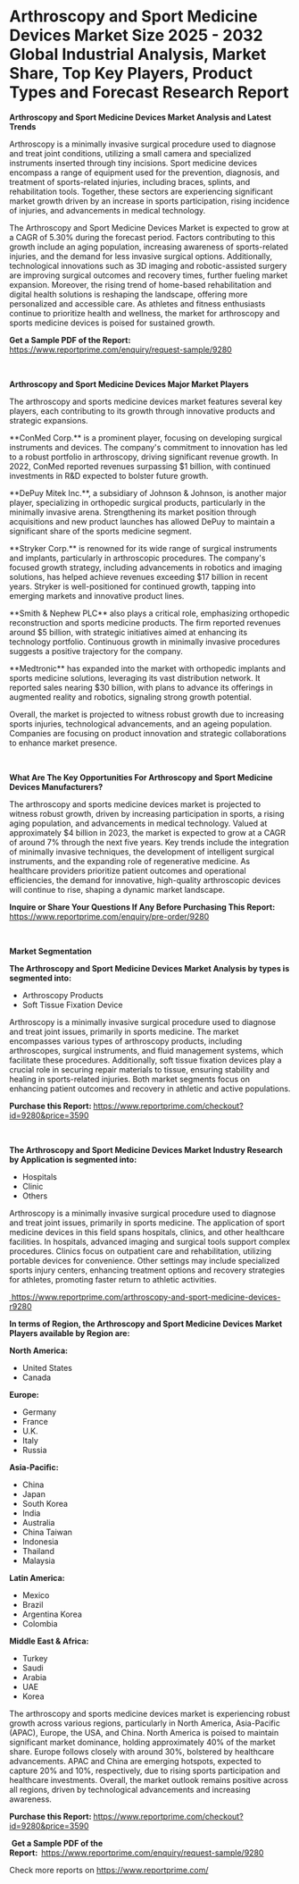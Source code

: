 <p><h1>Arthroscopy and Sport Medicine Devices Market Size 2025 - 2032 Global Industrial Analysis, Market Share, Top Key Players, Product Types and Forecast Research Report</h1></p><p><strong>Arthroscopy and Sport Medicine Devices Market Analysis and Latest Trends</strong></p>
<p><p>Arthroscopy is a minimally invasive surgical procedure used to diagnose and treat joint conditions, utilizing a small camera and specialized instruments inserted through tiny incisions. Sport medicine devices encompass a range of equipment used for the prevention, diagnosis, and treatment of sports-related injuries, including braces, splints, and rehabilitation tools. Together, these sectors are experiencing significant market growth driven by an increase in sports participation, rising incidence of injuries, and advancements in medical technology.</p><p>The Arthroscopy and Sport Medicine Devices Market is expected to grow at a CAGR of 5.30% during the forecast period. Factors contributing to this growth include an aging population, increasing awareness of sports-related injuries, and the demand for less invasive surgical options. Additionally, technological innovations such as 3D imaging and robotic-assisted surgery are improving surgical outcomes and recovery times, further fueling market expansion. Moreover, the rising trend of home-based rehabilitation and digital health solutions is reshaping the landscape, offering more personalized and accessible care. As athletes and fitness enthusiasts continue to prioritize health and wellness, the market for arthroscopy and sports medicine devices is poised for sustained growth.</p></p>
<p><strong>Get a Sample PDF of the Report:&nbsp;</strong> <a href="https://www.reportprime.com/enquiry/request-sample/9280?utm_campaign=3108&utm_medium=2&utm_source=Github&utm_content=ia&utm_term=20032025&utm_id=arthroscopy-and-sport-medicine-devices">https://www.reportprime.com/enquiry/request-sample/9280</a></p>
<p>&nbsp;</p>
<p><strong>Arthroscopy and Sport Medicine Devices Major Market Players</strong></p>
<p><p>The arthroscopy and sports medicine devices market features several key players, each contributing to its growth through innovative products and strategic expansions.</p><p>**ConMed Corp.** is a prominent player, focusing on developing surgical instruments and devices. The company's commitment to innovation has led to a robust portfolio in arthroscopy, driving significant revenue growth. In 2022, ConMed reported revenues surpassing $1 billion, with continued investments in R&D expected to bolster future growth.</p><p>**DePuy Mitek Inc.**, a subsidiary of Johnson & Johnson, is another major player, specializing in orthopedic surgical products, particularly in the minimally invasive arena. Strengthening its market position through acquisitions and new product launches has allowed DePuy to maintain a significant share of the sports medicine segment.</p><p>**Stryker Corp.** is renowned for its wide range of surgical instruments and implants, particularly in arthroscopic procedures. The company's focused growth strategy, including advancements in robotics and imaging solutions, has helped achieve revenues exceeding $17 billion in recent years. Stryker is well-positioned for continued growth, tapping into emerging markets and innovative product lines.</p><p>**Smith & Nephew PLC** also plays a critical role, emphasizing orthopedic reconstruction and sports medicine products. The firm reported revenues around $5 billion, with strategic initiatives aimed at enhancing its technology portfolio. Continuous growth in minimally invasive procedures suggests a positive trajectory for the company.</p><p>**Medtronic** has expanded into the market with orthopedic implants and sports medicine solutions, leveraging its vast distribution network. It reported sales nearing $30 billion, with plans to advance its offerings in augmented reality and robotics, signaling strong growth potential.</p><p>Overall, the market is projected to witness robust growth due to increasing sports injuries, technological advancements, and an ageing population. Companies are focusing on product innovation and strategic collaborations to enhance market presence.</p></p>
<p>&nbsp;</p>
<p><strong>What Are The Key Opportunities For Arthroscopy and Sport Medicine Devices Manufacturers?</strong></p>
<p><p>The arthroscopy and sports medicine devices market is projected to witness robust growth, driven by increasing participation in sports, a rising aging population, and advancements in medical technology. Valued at approximately $4 billion in 2023, the market is expected to grow at a CAGR of around 7% through the next five years. Key trends include the integration of minimally invasive techniques, the development of intelligent surgical instruments, and the expanding role of regenerative medicine. As healthcare providers prioritize patient outcomes and operational efficiencies, the demand for innovative, high-quality arthroscopic devices will continue to rise, shaping a dynamic market landscape.</p></p>
<p><strong>Inquire or Share Your Questions If Any Before Purchasing This Report:</strong> <a href="https://www.reportprime.com/enquiry/pre-order/9280?utm_campaign=3108&utm_medium=2&utm_source=Github&utm_content=ia&utm_term=20032025&utm_id=arthroscopy-and-sport-medicine-devices">https://www.reportprime.com/enquiry/pre-order/9280</a></p>
<p>&nbsp;</p>
<p><strong>Market Segmentation</strong></p>
<p><strong>The Arthroscopy and Sport Medicine Devices Market Analysis by types is segmented into:</strong></p>
<p><ul><li>Arthroscopy Products</li><li>Soft Tissue Fixation Device</li></ul></p>
<p><p>Arthroscopy is a minimally invasive surgical procedure used to diagnose and treat joint issues, primarily in sports medicine. The market encompasses various types of arthroscopy products, including arthroscopes, surgical instruments, and fluid management systems, which facilitate these procedures. Additionally, soft tissue fixation devices play a crucial role in securing repair materials to tissue, ensuring stability and healing in sports-related injuries. Both market segments focus on enhancing patient outcomes and recovery in athletic and active populations.</p></p>
<p><strong>Purchase this Report:&nbsp;</strong><a href="https://www.reportprime.com/checkout?id=9280&price=3590&utm_campaign=3108&utm_medium=2&utm_source=Github&utm_content=ia&utm_term=20032025&utm_id=arthroscopy-and-sport-medicine-devices">https://www.reportprime.com/checkout?id=9280&price=3590</a></p>
<p>&nbsp;</p>
<p><strong>The Arthroscopy and Sport Medicine Devices Market Industry Research by Application is segmented into:</strong></p>
<p><ul><li>Hospitals</li><li>Clinic</li><li>Others</li></ul></p>
<p><p>Arthroscopy is a minimally invasive surgical procedure used to diagnose and treat joint issues, primarily in sports medicine. The application of sport medicine devices in this field spans hospitals, clinics, and other healthcare facilities. In hospitals, advanced imaging and surgical tools support complex procedures. Clinics focus on outpatient care and rehabilitation, utilizing portable devices for convenience. Other settings may include specialized sports injury centers, enhancing treatment options and recovery strategies for athletes, promoting faster return to athletic activities.</p></p>
<p><a href="https://www.reportprime.com/arthroscopy-and-sport-medicine-devices-r9280?utm_campaign=3108&utm_medium=2&utm_source=Github&utm_content=ia&utm_term=20032025&utm_id=arthroscopy-and-sport-medicine-devices">&nbsp;https://www.reportprime.com/arthroscopy-and-sport-medicine-devices-r9280</a></p>
<p><strong>In terms of Region, the Arthroscopy and Sport Medicine Devices Market Players available by Region are:</strong></p>
<p>
    <p> <strong> North America: </strong>
        <ul>
            <li>United States</li>
            <li>Canada</li>
        </ul>
        </p> 
    <p> <strong> Europe: </strong>
        <ul>
            <li>Germany</li>
            <li>France</li>
            <li>U.K.</li>
            <li>Italy</li>
            <li>Russia</li>
        </ul>
        </p> 
    <p> <strong> Asia-Pacific: </strong>
        <ul>
            <li>China</li>
            <li>Japan</li>
            <li>South Korea</li>
            <li>India</li>
            <li>Australia</li>
            <li>China Taiwan</li>
            <li>Indonesia</li>
            <li>Thailand</li>
            <li>Malaysia</li>
        </ul>
        </p> 
    <p> <strong> Latin America: </strong>
        <ul>
            <li>Mexico</li>
            <li>Brazil</li>
            <li>Argentina Korea</li>
            <li>Colombia</li>
        </ul>
        </p> 
    <p> <strong> Middle East & Africa: </strong>
        <ul>
            <li>Turkey</li>
            <li>Saudi</li>
            <li>Arabia</li>
            <li>UAE</li>
            <li>Korea</li>
        </ul>
    </p>
    </p>
<p><p>The arthroscopy and sports medicine devices market is experiencing robust growth across various regions, particularly in North America, Asia-Pacific (APAC), Europe, the USA, and China. North America is poised to maintain significant market dominance, holding approximately 40% of the market share. Europe follows closely with around 30%, bolstered by healthcare advancements. APAC and China are emerging hotspots, expected to capture 20% and 10%, respectively, due to rising sports participation and healthcare investments. Overall, the market outlook remains positive across all regions, driven by technological advancements and increasing awareness.</p></p>
<p><strong>Purchase this Report: </strong><a href="https://www.reportprime.com/checkout?id=9280&price=3590&utm_campaign=3108&utm_medium=2&utm_source=Github&utm_content=ia&utm_term=20032025&utm_id=arthroscopy-and-sport-medicine-devices">https://www.reportprime.com/checkout?id=9280&price=3590</a></p>
<p>&nbsp;<strong>Get a Sample PDF of the Report:&nbsp;&nbsp;</strong><a href="https://www.reportprime.com/enquiry/request-sample/9280?utm_campaign=3108&utm_medium=2&utm_source=Github&utm_content=ia&utm_term=20032025&utm_id=arthroscopy-and-sport-medicine-devices">https://www.reportprime.com/enquiry/request-sample/9280</a></p>
<p><strong></strong></p>
<p>Check more reports on <a href="https://www.reportprime.com/?utm_campaign=3108&utm_medium=2&utm_source=Github&utm_content=ia&utm_term=20032025&utm_id=arthroscopy-and-sport-medicine-devices">https://www.reportprime.com/</a></p>